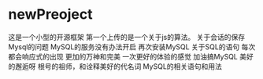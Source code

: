 # newPreoject
这是一个小型的开源框架
第一个上传的是一个关于js的算法。
关于会话的保存
Mysql的问题
MySQL的服务没有办法开启
再次安装MySQL
关于SQL的语句
每次都会响应式的出现
更加的万神和完美
一次更好的体验的感觉
加油搞MySQL
美好的邂逅呀
根号的祖师，和诠释美好的代名词
MySQL的相关语句和用法

